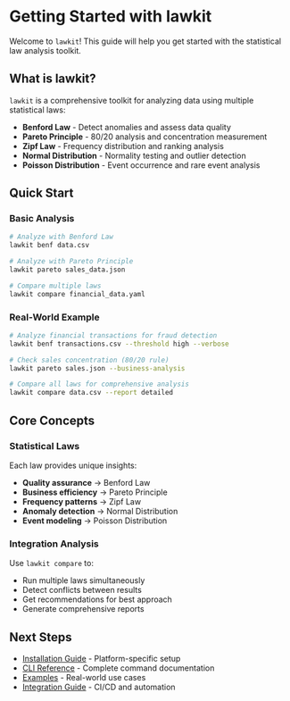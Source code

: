 # Getting Started with lawkit

Welcome to `lawkit`! This guide will help you get started with the statistical law analysis toolkit.

## What is lawkit?

`lawkit` is a comprehensive toolkit for analyzing data using multiple statistical laws:

- **Benford Law** - Detect anomalies and assess data quality
- **Pareto Principle** - 80/20 analysis and concentration measurement
- **Zipf Law** - Frequency distribution and ranking analysis
- **Normal Distribution** - Normality testing and outlier detection
- **Poisson Distribution** - Event occurrence and rare event analysis

## Quick Start

### Basic Analysis

```bash
# Analyze with Benford Law
lawkit benf data.csv

# Analyze with Pareto Principle
lawkit pareto sales_data.json

# Compare multiple laws
lawkit compare financial_data.yaml
```

### Real-World Example

```bash
# Analyze financial transactions for fraud detection
lawkit benf transactions.csv --threshold high --verbose

# Check sales concentration (80/20 rule)
lawkit pareto sales.json --business-analysis

# Compare all laws for comprehensive analysis
lawkit compare data.csv --report detailed
```

## Core Concepts

### Statistical Laws
Each law provides unique insights:
- **Quality assurance** → Benford Law
- **Business efficiency** → Pareto Principle  
- **Frequency patterns** → Zipf Law
- **Anomaly detection** → Normal Distribution
- **Event modeling** → Poisson Distribution

### Integration Analysis
Use `lawkit compare` to:
- Run multiple laws simultaneously
- Detect conflicts between results
- Get recommendations for best approach
- Generate comprehensive reports

## Next Steps

- [Installation Guide](installation.md) - Platform-specific setup
- [CLI Reference](../reference/cli-reference.md) - Complete command documentation
- [Examples](examples.md) - Real-world use cases
- [Integration Guide](../guides/integrations.md) - CI/CD and automation